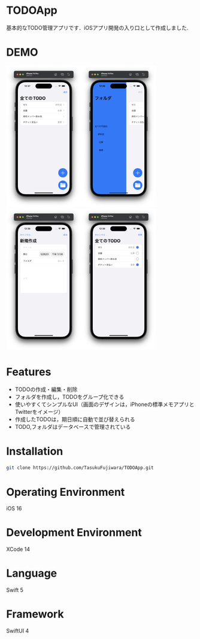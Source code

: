 # TODOApp
基本的なTODO管理アプリです．iOSアプリ開発の入り口として作成しました.  


# DEMO
<img src="https://github.com/TasukuFujiwara/Images/blob/main/%E3%82%B9%E3%82%AF%E3%83%AA%E3%83%BC%E3%83%B3%E3%82%B7%E3%83%A7%E3%83%83%E3%83%88%202023-05-20%2012.37.46.png?raw=true" width="200px"><img src="https://github.com/TasukuFujiwara/Images/blob/main/%E3%82%B9%E3%82%AF%E3%83%AA%E3%83%BC%E3%83%B3%E3%82%B7%E3%83%A7%E3%83%83%E3%83%88%202023-05-20%2012.38.01.png?raw=true" width="200px"><img src="https://github.com/TasukuFujiwara/Images/blob/main/%E3%82%B9%E3%82%AF%E3%83%AA%E3%83%BC%E3%83%B3%E3%82%B7%E3%83%A7%E3%83%83%E3%83%88%202023-05-20%2012.38.21.png?raw=true" width="200px"><img src="https://github.com/TasukuFujiwara/Images/blob/main/%E3%82%B9%E3%82%AF%E3%83%AA%E3%83%BC%E3%83%B3%E3%82%B7%E3%83%A7%E3%83%83%E3%83%88%202023-05-20%2012.38.50.png?raw=true" width="200px">


# Features
* TODOの作成・編集・削除
* フォルダを作成し，TODOをグループ化できる
* 使いやすくてシンプルなUI（画面のデザインは，iPhoneの標準メモアプリとTwitterをイメージ）
* 作成したTODOは，期日順に自動で並び替えられる
* TODO,フォルダはデータベースで管理されている


# Installation
~~~zsh
git clone https://github.com/TasukuFujiwara/TODOApp.git
~~~

# Operating Environment
iOS 16

# Development Environment
XCode 14

# Language
Swift 5

# Framework
SwiftUI 4
